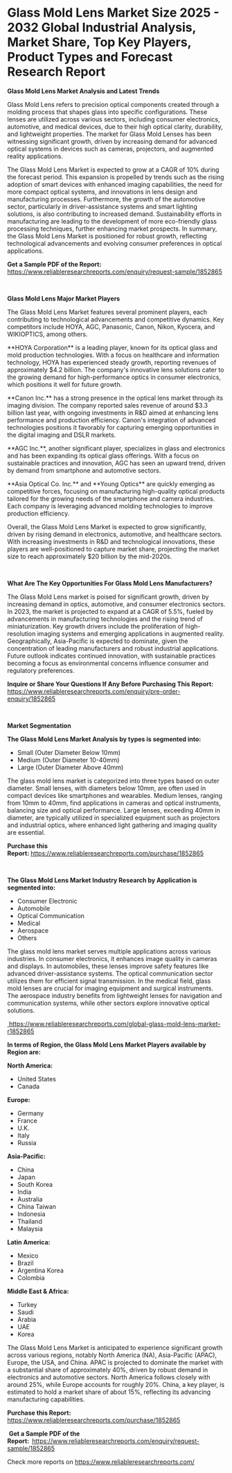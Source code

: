 <p><h1>Glass Mold Lens Market Size 2025 - 2032 Global Industrial Analysis, Market Share, Top Key Players, Product Types and Forecast Research Report</h1></p><p><strong>Glass Mold Lens Market Analysis and Latest Trends</strong></p>
<p><p>Glass Mold Lens refers to precision optical components created through a molding process that shapes glass into specific configurations. These lenses are utilized across various sectors, including consumer electronics, automotive, and medical devices, due to their high optical clarity, durability, and lightweight properties. The market for Glass Mold Lenses has been witnessing significant growth, driven by increasing demand for advanced optical systems in devices such as cameras, projectors, and augmented reality applications.</p><p>The Glass Mold Lens Market is expected to grow at a CAGR of 10% during the forecast period. This expansion is propelled by trends such as the rising adoption of smart devices with enhanced imaging capabilities, the need for more compact optical systems, and innovations in lens design and manufacturing processes. Furthermore, the growth of the automotive sector, particularly in driver-assistance systems and smart lighting solutions, is also contributing to increased demand. Sustainability efforts in manufacturing are leading to the development of more eco-friendly glass processing techniques, further enhancing market prospects. In summary, the Glass Mold Lens Market is positioned for robust growth, reflecting technological advancements and evolving consumer preferences in optical applications.</p></p>
<p><strong>Get a Sample PDF of the Report:&nbsp;</strong> <a href="https://www.reliableresearchreports.com/enquiry/request-sample/1852865?utm_campaign=1581&utm_medium=2&utm_source=Github&utm_content=ia&utm_term=03022025&utm_id=glass-mold-lens">https://www.reliableresearchreports.com/enquiry/request-sample/1852865</a></p>
<p>&nbsp;</p>
<p><strong>Glass Mold Lens Major Market Players</strong></p>
<p><p>The Glass Mold Lens Market features several prominent players, each contributing to technological advancements and competitive dynamics. Key competitors include HOYA, AGC, Panasonic, Canon, Nikon, Kyocera, and WIKIOPTICS, among others.</p><p>**HOYA Corporation** is a leading player, known for its optical glass and mold production technologies. With a focus on healthcare and information technology, HOYA has experienced steady growth, reporting revenues of approximately $4.2 billion. The company's innovative lens solutions cater to the growing demand for high-performance optics in consumer electronics, which positions it well for future growth.</p><p>**Canon Inc.** has a strong presence in the optical lens market through its imaging division. The company reported sales revenue of around $3.3 billion last year, with ongoing investments in R&D aimed at enhancing lens performance and production efficiency. Canon's integration of advanced technologies positions it favorably for capturing emerging opportunities in the digital imaging and DSLR markets.</p><p>**AGC Inc.**, another significant player, specializes in glass and electronics and has been expanding its optical glass offerings. With a focus on sustainable practices and innovation, AGC has seen an upward trend, driven by demand from smartphone and automotive sectors.</p><p>**Asia Optical Co. Inc.** and **Young Optics** are quickly emerging as competitive forces, focusing on manufacturing high-quality optical products tailored for the growing needs of the smartphone and camera industries. Each company is leveraging advanced molding technologies to improve production efficiency.</p><p>Overall, the Glass Mold Lens Market is expected to grow significantly, driven by rising demand in electronics, automotive, and healthcare sectors. With increasing investments in R&D and technological innovations, these players are well-positioned to capture market share, projecting the market size to reach approximately $20 billion by the mid-2020s.</p></p>
<p>&nbsp;</p>
<p><strong>What Are The Key Opportunities For Glass Mold Lens Manufacturers?</strong></p>
<p><p>The Glass Mold Lens market is poised for significant growth, driven by increasing demand in optics, automotive, and consumer electronics sectors. In 2023, the market is projected to expand at a CAGR of 5.5%, fueled by advancements in manufacturing technologies and the rising trend of miniaturization. Key growth drivers include the proliferation of high-resolution imaging systems and emerging applications in augmented reality. Geographically, Asia-Pacific is expected to dominate, given the concentration of leading manufacturers and robust industrial applications. Future outlook indicates continued innovation, with sustainable practices becoming a focus as environmental concerns influence consumer and regulatory preferences.</p></p>
<p><strong>Inquire or Share Your Questions If Any Before Purchasing This Report:</strong> <a href="https://www.reliableresearchreports.com/enquiry/pre-order-enquiry/1852865?utm_campaign=1581&utm_medium=2&utm_source=Github&utm_content=ia&utm_term=03022025&utm_id=glass-mold-lens">https://www.reliableresearchreports.com/enquiry/pre-order-enquiry/1852865</a></p>
<p>&nbsp;</p>
<p><strong>Market Segmentation</strong></p>
<p><strong>The Glass Mold Lens Market Analysis by types is segmented into:</strong></p>
<p><ul><li>Small (Outer Diameter Below 10mm)</li><li>Medium (Outer Diameter 10-40mm)</li><li>Large (Outer Diameter Above 40mm)</li></ul></p>
<p><p>The glass mold lens market is categorized into three types based on outer diameter. Small lenses, with diameters below 10mm, are often used in compact devices like smartphones and wearables. Medium lenses, ranging from 10mm to 40mm, find applications in cameras and optical instruments, balancing size and optical performance. Large lenses, exceeding 40mm in diameter, are typically utilized in specialized equipment such as projectors and industrial optics, where enhanced light gathering and imaging quality are essential.</p></p>
<p><strong>Purchase this Report:&nbsp;</strong><a href="https://www.reliableresearchreports.com/purchase/1852865?utm_campaign=1581&utm_medium=2&utm_source=Github&utm_content=ia&utm_term=03022025&utm_id=glass-mold-lens">https://www.reliableresearchreports.com/purchase/1852865</a></p>
<p>&nbsp;</p>
<p><strong>The Glass Mold Lens Market Industry Research by Application is segmented into:</strong></p>
<p><ul><li>Consumer Electronic</li><li>Automobile</li><li>Optical Communication</li><li>Medical</li><li>Aerospace</li><li>Others</li></ul></p>
<p><p>The glass mold lens market serves multiple applications across various industries. In consumer electronics, it enhances image quality in cameras and displays. In automobiles, these lenses improve safety features like advanced driver-assistance systems. The optical communication sector utilizes them for efficient signal transmission. In the medical field, glass mold lenses are crucial for imaging equipment and surgical instruments. The aerospace industry benefits from lightweight lenses for navigation and communication systems, while other sectors explore innovative optical solutions.</p></p>
<p><a href="https://www.reliableresearchreports.com/global-glass-mold-lens-market-r1852865?utm_campaign=1581&utm_medium=2&utm_source=Github&utm_content=ia&utm_term=03022025&utm_id=glass-mold-lens">&nbsp;https://www.reliableresearchreports.com/global-glass-mold-lens-market-r1852865</a></p>
<p><strong>In terms of Region, the Glass Mold Lens Market Players available by Region are:</strong></p>
<p>
    <p> <strong> North America: </strong>
        <ul>
            <li>United States</li>
            <li>Canada</li>
        </ul>
        </p> 
    <p> <strong> Europe: </strong>
        <ul>
            <li>Germany</li>
            <li>France</li>
            <li>U.K.</li>
            <li>Italy</li>
            <li>Russia</li>
        </ul>
        </p> 
    <p> <strong> Asia-Pacific: </strong>
        <ul>
            <li>China</li>
            <li>Japan</li>
            <li>South Korea</li>
            <li>India</li>
            <li>Australia</li>
            <li>China Taiwan</li>
            <li>Indonesia</li>
            <li>Thailand</li>
            <li>Malaysia</li>
        </ul>
        </p> 
    <p> <strong> Latin America: </strong>
        <ul>
            <li>Mexico</li>
            <li>Brazil</li>
            <li>Argentina Korea</li>
            <li>Colombia</li>
        </ul>
        </p> 
    <p> <strong> Middle East & Africa: </strong>
        <ul>
            <li>Turkey</li>
            <li>Saudi</li>
            <li>Arabia</li>
            <li>UAE</li>
            <li>Korea</li>
        </ul>
    </p>
    </p>
<p><p>The Glass Mold Lens Market is anticipated to experience significant growth across various regions, notably North America (NA), Asia-Pacific (APAC), Europe, the USA, and China. APAC is projected to dominate the market with a substantial share of approximately 40%, driven by robust demand in electronics and automotive sectors. North America follows closely with around 25%, while Europe accounts for roughly 20%. China, a key player, is estimated to hold a market share of about 15%, reflecting its advancing manufacturing capabilities.</p></p>
<p><strong>Purchase this Report: </strong><a href="https://www.reliableresearchreports.com/purchase/1852865?utm_campaign=1581&utm_medium=2&utm_source=Github&utm_content=ia&utm_term=03022025&utm_id=glass-mold-lens">https://www.reliableresearchreports.com/purchase/1852865</a></p>
<p>&nbsp;<strong>Get a Sample PDF of the Report:&nbsp;&nbsp;</strong><a href="https://www.reliableresearchreports.com/enquiry/request-sample/1852865?utm_campaign=1581&utm_medium=2&utm_source=Github&utm_content=ia&utm_term=03022025&utm_id=glass-mold-lens">https://www.reliableresearchreports.com/enquiry/request-sample/1852865</a></p>
<p><strong></strong></p>
<p>Check more reports on <a href="https://www.reliableresearchreports.com/?utm_campaign=1581&utm_medium=2&utm_source=Github&utm_content=ia&utm_term=03022025&utm_id=glass-mold-lens">https://www.reliableresearchreports.com/</a></p>